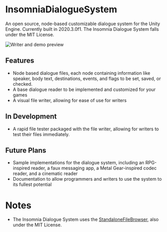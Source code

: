 # InsomniaDialogueSystem
An open source, node-based customizable dialogue system for the Unity Engine.
Currently built in 2020.3.0f1. The Insomnia Dialogue System falls under the MIT License.

![Writer and demo preview](https://wlyonsgamedev.com/Images/insomniadialoguesystemclips.gif)

## Features
- Node based dialogue files, each node containing information like speaker, body text, destinations, events, and flags to be set, saved, or checked.
- A base dialogue reader to be implemented and customized for your games
- A visual file writer, allowing for ease of use for writers

## In Development
- A rapid file tester packaged with the file writer, allowing for writers to test their files immediately.

## Future Plans
- Sample implementations for the dialogue system, including an RPG-inspired reader, a faux messaging app, a Metal Gear-inspired codec reader, and a cinematic reader
- Documentation to allow programmers and writers to use the system to its fullest potential

# Notes
- The Insomnia Dialogue System uses the [StandaloneFileBrowser](https://github.com/gkngkc/UnityStandaloneFileBrowser), also under the MIT License.
